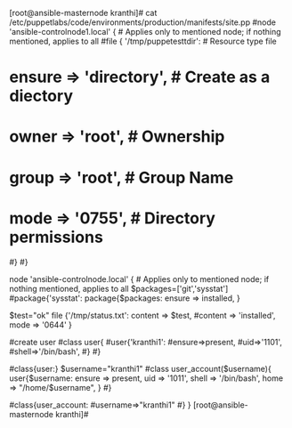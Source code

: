 [root@ansible-masternode kranthi]# cat /etc/puppetlabs/code/environments/production/manifests/site.pp
#node 'ansible-controlnode1.local' { # Applies only to mentioned node; if nothing mentioned, applies to all
#file { '/tmp/puppetesttdir': # Resource type file
# ensure => 'directory', # Create as a diectory
# owner => 'root', # Ownership
# group => 'root', # Group Name
# mode => '0755', # Directory permissions
#}
#}

node 'ansible-controlnode.local' { # Applies only to mentioned node; if nothing mentioned, applies to all
$packages=['git','sysstat']
#package{'sysstat':
package{$packages:
ensure => installed,
}

$test="ok"
file {'/tmp/status.txt':
content => $test,
#content => 'installed',
mode => '0644'
}

#create user
#class user{
#user{'kranthi1':
#ensure=>present,
#uid=>'1101',
#shell=>'/bin/bash',
#}
#}

#class{user:}
$username="kranthi1"
#class user_account($username){
user{$username:
ensure => present,
uid => '1011',
shell => '/bin/bash',
home => "/home/$username",
}
#}

#class{user_account:
#username=>"kranthi1"
#}
}
[root@ansible-masternode kranthi]#
